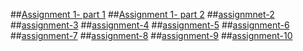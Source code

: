 ##[Assignment 1- part 1](https://github.com/Chethan113/AIML-4/blob/main/assignmnet01%20part%201.ipynb)
##[Assignment 1- part 2](https://github.com/Chethan113/AIML-4/blob/main/assignment1_%20part2%20.ipynb)
##[assignmnet-2](https://github.com/Chethan113/AIML-4/blob/main/Assingment-02.ipynb)
##[assignment-3](https://github.com/Chethan113/AIML-4/blob/main/assignment-03.ipynb)
##[assignment-4](https://github.com/Chethan113/AIML-4/blob/main/Assignment-04.ipynb)
##[assignment-5](https://github.com/Chethan113/AIML-4/blob/main/Assignment_05.ipynb)
##[assignment-6](https://github.com/Chethan113/AIML-4/blob/main/Assignment_06.ipynb)
##[assignment-7](https://github.com/Chethan113/AIML-4/blob/main/Assignment_07.ipynb)
##[assignment-8](https://github.com/Chethan113/AIML-4/blob/main/Assignment-08.ipynb)
##[assignment-9](https://github.com/Chethan113/AIML-4/blob/main/assignment-9)
##[assignment-10](https://github.com/Chethan113/AIML-4/blob/main/Assignment_10.ipynb)
